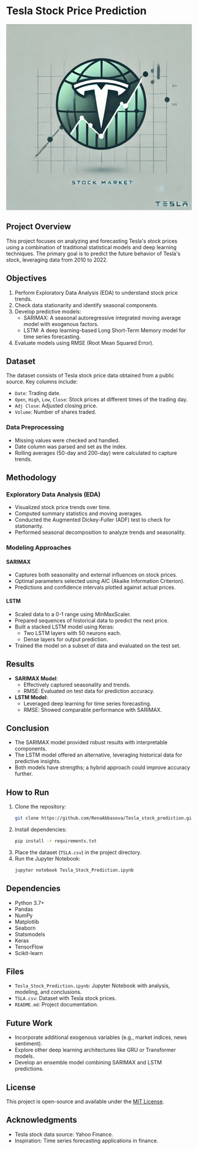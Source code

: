 # Tesla Stock Price Prediction
![Project Illustration](tesla.png)

## Project Overview
This project focuses on analyzing and forecasting Tesla's stock prices using a combination of traditional statistical models and deep learning techniques. The primary goal is to predict the future behavior of Tesla's stock, leveraging data from 2010 to 2022.

## Objectives
1. Perform Exploratory Data Analysis (EDA) to understand stock price trends.
2. Check data stationarity and identify seasonal components.
3. Develop predictive models:
   - SARIMAX: A seasonal autoregressive integrated moving average model with exogenous factors.
   - LSTM: A deep learning-based Long Short-Term Memory model for time series forecasting.
4. Evaluate models using RMSE (Root Mean Squared Error).

## Dataset
The dataset consists of Tesla stock price data obtained from a public source. Key columns include:
- `Date`: Trading date.
- `Open`, `High`, `Low`, `Close`: Stock prices at different times of the trading day.
- `Adj Close`: Adjusted closing price.
- `Volume`: Number of shares traded.

### Data Preprocessing
- Missing values were checked and handled.
- Date column was parsed and set as the index.
- Rolling averages (50-day and 200-day) were calculated to capture trends.

## Methodology

### Exploratory Data Analysis (EDA)
- Visualized stock price trends over time.
- Computed summary statistics and moving averages.
- Conducted the Augmented Dickey-Fuller (ADF) test to check for stationarity.
- Performed seasonal decomposition to analyze trends and seasonality.

### Modeling Approaches
#### SARIMAX
- Captures both seasonality and external influences on stock prices.
- Optimal parameters selected using AIC (Akaike Information Criterion).
- Predictions and confidence intervals plotted against actual prices.

#### LSTM
- Scaled data to a 0-1 range using MinMaxScaler.
- Prepared sequences of historical data to predict the next price.
- Built a stacked LSTM model using Keras:
  - Two LSTM layers with 50 neurons each.
  - Dense layers for output prediction.
- Trained the model on a subset of data and evaluated on the test set.

## Results
- **SARIMAX Model**:
  - Effectively captured seasonality and trends.
  - RMSE: Evaluated on test data for prediction accuracy.
- **LSTM Model**:
  - Leveraged deep learning for time series forecasting.
  - RMSE: Showed comparable performance with SARIMAX.

## Conclusion
- The SARIMAX model provided robust results with interpretable components.
- The LSTM model offered an alternative, leveraging historical data for predictive insights.
- Both models have strengths; a hybrid approach could improve accuracy further.

## How to Run
1. Clone the repository:
   ```bash
   git clone https://github.com/RenaAbbasova/Tesla_stock_prediction.git
   ```
2. Install dependencies:
   ```bash
   pip install -r requirements.txt
   ```
3. Place the dataset (`TSLA.csv`) in the project directory.
4. Run the Jupyter Notebook:
   ```bash
   jupyter notebook Tesla_Stock_Prediction.ipynb
   ```

## Dependencies
- Python 3.7+
- Pandas
- NumPy
- Matplotlib
- Seaborn
- Statsmodels
- Keras
- TensorFlow
- Scikit-learn

## Files
- `Tesla_Stock_Prediction.ipynb`: Jupyter Notebook with analysis, modeling, and conclusions.
- `TSLA.csv`: Dataset with Tesla stock prices.
- `README.md`: Project documentation.

## Future Work
- Incorporate additional exogenous variables (e.g., market indices, news sentiment).
- Explore other deep learning architectures like GRU or Transformer models.
- Develop an ensemble model combining SARIMAX and LSTM predictions.

## License
This project is open-source and available under the [MIT License](LICENSE).

## Acknowledgments
- Tesla stock data source: Yahoo Finance.
- Inspiration: Time series forecasting applications in finance.

